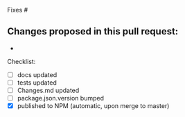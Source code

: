 Fixes #

Changes proposed in this pull request:
- 
- 

Checklist:
- [ ] docs updated
- [ ] tests updated
- [ ] Changes.md updated
- [ ] package.json.version bumped
- [x] published to NPM (automatic, upon merge to master)
